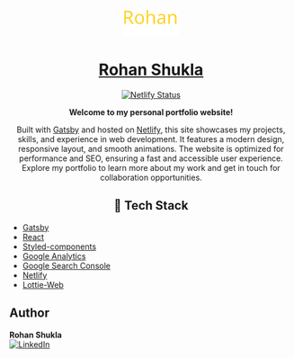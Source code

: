 <p align="center">
  <img alt="Logo" src="./static/logo.svg" width="100" />
</p>

<h1 align="center">
  <a href="https://rohanshukla.netlify.app" target="_blank" rel="noopener noreferrer">Rohan Shukla</a>
</h1>

<p align="center">
  <a href="https://app.netlify.com/sites/rohanshukla/deploys">
    <img src="https://api.netlify.com/api/v1/badges/1fa99441-8bd6-4020-9a3d-91f2d1dfdcf7/deploy-status" alt="Netlify Status" />
  </a>
</p>

<p align="center">
  <strong>Welcome to my personal portfolio website!</strong>
</p>

<p align="center">
  Built with <a href="https://www.gatsbyjs.org/">Gatsby</a> and hosted on <a href="https://www.netlify.com/">Netlify</a>, this site showcases my projects, skills, and experience in web development. It features a modern design, responsive layout, and smooth animations. The website is optimized for performance and SEO, ensuring a fast and accessible user experience. Explore my portfolio to learn more about my work and get in touch for collaboration opportunities.
</p>

<h2 align="center">🚀 Tech Stack</h2>

- [Gatsby](https://www.gatsbyjs.org/)
- [React](https://reactjs.org/)
- [Styled-components](https://styled-components.com/)
- [Google Analytics](https://analytics.google.com/analytics/web/)
- [Google Search Console](https://search.google.com/search-console/about)
- [Netlify](https://www.netlify.com/)
- [Lottie-Web](https://lottiefiles.com/)

## Author

**Rohan Shukla**  
[![LinkedIn](https://img.shields.io/badge/LinkedIn-shuklarohan-0077B5?logo=linkedin&style=for-the-badge)](https://www.linkedin.com/in/shuklarohan)